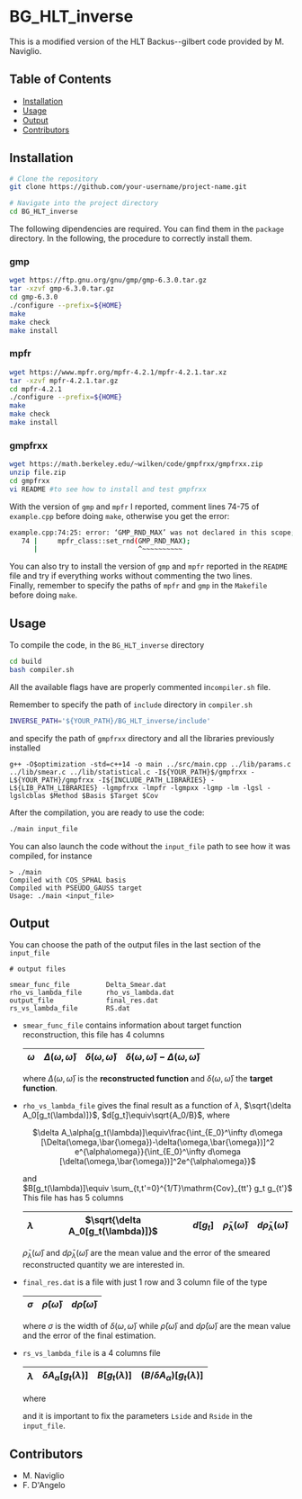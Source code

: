 # BG_HLT_inverse

This is a modified version of the HLT Backus--gilbert code provided by M. Naviglio.

## Table of Contents
- [Installation](#installation)
- [Usage](#usage)
- [Output](#output)
- [Contributors](#contributors)

## Installation <a name="installation"></a>
```bash
# Clone the repository
git clone https://github.com/your-username/project-name.git

# Navigate into the project directory
cd BG_HLT_inverse
```
The following dipendencies are required. You can find them in the `package` directory. In the following, the procedure to correctly install them.
### gmp 
```bash
wget https://ftp.gnu.org/gnu/gmp/gmp-6.3.0.tar.gz
tar -xzvf gmp-6.3.0.tar.gz
cd gmp-6.3.0
./configure --prefix=${HOME}
make
make check
make install
```
### mpfr
```bash 
wget https://www.mpfr.org/mpfr-4.2.1/mpfr-4.2.1.tar.xz
tar -xzvf mpfr-4.2.1.tar.gz
cd mpfr-4.2.1
./configure --prefix=${HOME}
make
make check
make install
```
### gmpfrxx
```bash
wget https://math.berkeley.edu/~wilken/code/gmpfrxx/gmpfrxx.zip
unzip file.zip
cd gmpfrxx
vi README #to see how to install and test gmpfrxx 
```
With the version of `gmp` and `mpfr` I reported, comment lines 74-75 of `example.cpp` before doing `make`, otherwise you get the error:
```bash
example.cpp:74:25: error: ‘GMP_RND_MAX’ was not declared in this scope; did you mean ‘GMP_RNDD’?
   74 |     mpfr_class::set_rnd(GMP_RND_MAX);
      |                         ^~~~~~~~~~~
```
You can also try to install the version of `gmp` and `mpfr` reported in the `README` file and try if everything works without commenting the two lines.  
Finally, remember to specify the paths of `mpfr` and `gmp` in the `Makefile` before doing `make`.
## Usage <a name="usage"></a>
To compile the code, in the `BG_HLT_inverse` directory
```bash
cd build
bash compiler.sh
```
All the available flags have are properly commented in`compiler.sh` file.  

Remember to specify the path of `include` directory in `compiler.sh`
```bash
INVERSE_PATH='${YOUR_PATH}/BG_HLT_inverse/include'
```
and specify the path of `gmpfrxx` directory and all the libraries previously installed
```
g++ -O$optimization -std=c++14 -o main ../src/main.cpp ../lib/params.c ../lib/smear.c ../lib/statistical.c -I${YOUR_PATH}$/gmpfrxx -L${YOUR_PATH}/gmpfrxx -I${INCLUDE_PATH_LIBRARIES} -L${LIB_PATH_LIBRARIES} -lgmpfrxx -lmpfr -lgmpxx -lgmp -lm -lgsl -lgslcblas $Method $Basis $Target $Cov

```
After the compilation, you are ready to use the code:
```bash
./main input_file
```
You can also launch the code without the `input_file` path to see how it was compiled, for instance
```
> ./main
Compiled with COS_SPHAL basis
Compiled with PSEUDO_GAUSS target
Usage: ./main <input_file>
```
## Output <a name="output"></a>
You can choose the path of the output files in the last section of the `input_file`
```
# output files

smear_func_file         Delta_Smear.dat                     
rho_vs_lambda_file      rho_vs_lambda.dat         
output_file             final_res.dat                
rs_vs_lambda_file       RS.dat                              

```
   -  `smear_func_file` contains information about target function reconstruction, this file has 4 columns 
      <div align="center">

      | $\omega$ |$\Delta(\omega,\bar{\omega})$ | $\delta(\omega,\bar{\omega})$ |$\delta(\omega,\bar{\omega})-\Delta(\omega,\bar{\omega})$|
      |-----------|-----------|-----------|-----------|

      </div>

      where $`\Delta(\omega,\bar{\omega})`$ is the __reconstructed function__ and $`\delta(\omega,\bar{\omega})`$ the __target function__.

   -  `rho_vs_lambda_file` gives the final result as a function of $`\lambda`$, $`\sqrt{\delta A_0[g_t(\lambda)]}`$, $`d[g_t]\equiv\sqrt{A_0/B}`$, where
     <div align="center">
      $`\delta A_\alpha[g_t(\lambda)]\equiv\frac{\int_{E_0}^\infty d\omega [\Delta(\omega,\bar{\omega})-\delta(\omega,\bar{\omega})]^2 e^{\alpha\omega}}{\int_{E_0}^\infty d\omega [\delta(\omega,\bar{\omega})]^2e^{\alpha\omega}}`$
      </div>
      and
      <div align="center">
      $B[g_t(\lambda)]\equiv \sum_{t,t'=0}^{1/T}\mathrm{Cov}_{tt'} g_t g_{t'}$

       </div>
      This file has has 5 columns  
      <div align="center">

      | $\lambda$ |$\sqrt{\delta A_0[g_t(\lambda)]}$ | $d[g_t]$ | $\bar{\rho}_\lambda(\bar{\omega})$ |$d\bar{\rho}_\lambda(\bar{\omega})$|
      |-----------|-----------|-----------|-----------|-----------| 

      </div>

      $`\bar{\rho}_\lambda(\bar{\omega})`$ and $`d\bar{\rho}_\lambda(\bar{\omega})`$ are the mean value and the error of the smeared reconstructed quantity we are interested in.

   - `final_res.dat` is a file with just 1 row and 3 column file of the type
      <div align="center">

      | $\sigma$ |$\bar{\rho}(\bar{\omega})$ | $d\bar{\rho}(\bar{\omega})$ |
      |-----------|-----------|-----------|

      </div>

      where $`\sigma`$ is the width of $`\delta(\omega,\bar{\omega})`$ while $`\bar{\rho}(\bar{\omega})`$ and $`d\bar{\rho}(\bar{\omega})`$ are the mean value and the error of the final estimation.
   - `rs_vs_lambda_file` is a 4 columns file
      <div align="center">

      | $\lambda$ |$\delta A_\alpha[g_t(\lambda)]$ | $B[g_t(\lambda)]$ |$(B / \delta A_\alpha) [g_t(\lambda)]$|
      |-----------|-----------|-----------|-----------| 

      </div>

      where
     

       
      and it is important to fix the parameters `Lside` and `Rside` in the `input_file`.

## Contributors <a name="contributors"></a>
 - M. Naviglio
 - F. D'Angelo
